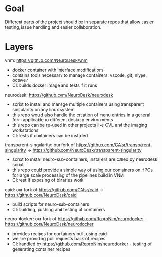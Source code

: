 # Goal
Different parts of the project should be in separate repos that allow easier testing, issue handling and easier collaboration.

# Layers
vnm: https://github.com/NeuroDesk/vnm
* docker container with interface modifications
* contains tools necessary to manage containers: vscode, git, niype, octave?
* CI: builds docker image and tests if it runs

neurodesk: https://github.com/NeuroDesk/neurodesk
* script to install and manage multiple containers using transparent singularity on any linux system
* this repo would also handle the creation of menu entries in a general form applicable to different desktop environments
* this repo can be re-used in other projects like CVL and the imaging workstations
* CI: tests if containers can be installed

transparent-singularity: our fork of https://github.com/CAIsr/transparent-singularity -> https://github.com/NeuroDesk/transparent-singularity
* script to install neuro-sub-containers, installers are called by neurodesk script 
* this repo could provide a simple way of using our containers on HPCs for large scale processing of the pipelines build in VNM
* CI: test if exposing of binaries work

caid: our fork of https://github.com/CAIsr/caid -> https://github.com/NeuroDesk/caid
* build scripts for neuro-sub-containers 
* CI: building, pushing and testing of containers 

neuro-docker: our fork of https://github.com/ReproNim/neurodocker - https://github.com/NeuroDesk/neurodocker
* provides recipes for containers built using caid 
* we are providing pull requests back of recipes
* CI: handled by https://github.com/ReproNim/neurodocker - testing of generating container recipes
